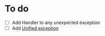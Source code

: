 # To do
- [ ] Add Handler to any unexpected exception
- [ ] Add [Unified exception](./Principles.md#unified-exception)